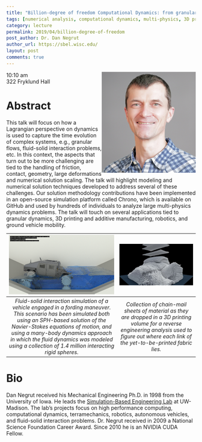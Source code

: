 ```yaml
---
title: "Billion-degree of freedom Computational Dynamics: from granular flows to 3D printing and on to river fording simulation"
tags: [numerical analysis, computational dynamics, multi-physics, 3D printing]
category: lecture
permalink: 2019/04/billion-degree-of-freedom
post_author: Dr. Dan Negrut
author_url: https://sbel.wisc.edu/
layout: post
comments: true
---
```


<!-- This is for your headshot. -->
<img align="right" width="250px" src="/images/190419-negrut.jpg" alt="Dan Negrut"/>  

10:10 am  
322 Fryklund Hall  



# Abstract

This talk will focus on how a Lagrangian perspective on dynamics is used to capture the time evolution of complex systems, e.g., granular flows, fluid-solid interaction problems, etc. In this context, the aspects that turn out to be more challenging are tied to the handling of friction, contact, geometry, large deformations and numerical solution scaling. The talk will highlight modeling and numerical solution techniques developed to address several of these challenges. Our solution methodology contributions have been implemented in an open-source simulation platform called Chrono, which is available on GitHub and used by hundreds of individuals to analyze large multi-physics dynamics problems. The talk will touch on several applications tied to granular dynamics, 3D printing and additive manufacturing, robotics, and ground vehicle mobility.

| ![Image 1](/images/190419-image1.png) | ![Image 2](/images/190419-image2.jpg) | 
|:--:|:--:| 
| *Fluid-solid interaction simulation of a vehicle engaged in a fording maneuver. This scenario has been simulated both using an SPH-based solution of the Navier-Stokes equations of motion, and using a many-body dynamics approach in which the fluid dynamics was modeled using a collection of 1.4 million interacting rigid spheres.* | *Collection of chain-mail sheets of material as they are dropped in a 3D printing volume for a reverse engineering analysis used to figure out where each link of the yet-to-be-printed fabric lies.* |

# Bio

Dan Negrut received his Mechanical Engineering Ph.D. in 1998 from the University of Iowa. He leads the [Simulation-Based Engineering Lab](http://sbel.wisc.edu) at UW-Madison. The lab’s projects focus on high performance computing, computational dynamics, terramechanics, robotics, autonomous vehicles, and fluid-solid interaction problems. Dr. Negrut received in 2009 a National Science Foundation Career Award. Since 2010 he is an NVIDIA CUDA Fellow.

